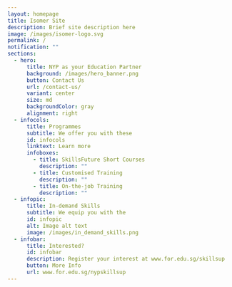 ```yaml
---
layout: homepage
title: Isomer Site
description: Brief site description here
image: /images/isomer-logo.svg
permalink: /
notification: ""
sections:
  - hero:
      title: NYP as your Education Partner
      background: /images/hero_banner.png
      button: Contact Us
      url: /contact-us/
      variant: center
      size: md
      backgroundColor: gray
      alignment: right
  - infocols:
      title: Programmes
      subtitle: We offer you with these
      id: infocols
      linktext: Learn more
      infoboxes:
        - title: SkillsFuture Short Courses
          description: ""
        - title: Customised Training
          description: ""
        - title: On-the-job Training
          description: ""
  - infopic:
      title: In-demand Skills
      subtitle: We equip you with the
      id: infopic
      alt: Image alt text
      image: /images/in_demand_skills.png
  - infobar:
      title: Interested?
      id: infobar
      description: Register your interest at www.for.edu.sg/skillsup
      button: More Info
      url: www.for.edu.sg/nypskillsup
---
```


